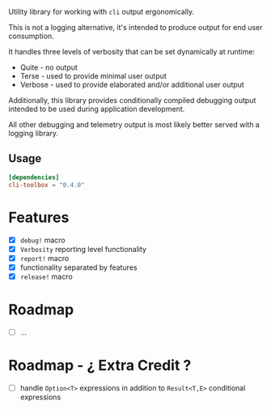 Utility library for working with ```cli``` output ergonomically.

This is not a logging alternative, it's intended to produce output for end user consumption.

It handles three levels of verbosity that can be set dynamically at runtime:

* Quite - no output
* Terse - used to provide minimal user output
* Verbose - used to provide elaborated and/or additional user output 

Additionally, this library provides conditionally compiled debugging output intended to be used during application development.

All other debugging and telemetry output is most likely better served with a logging library.

## Usage

```toml
[dependencies]
cli-toolbox = "0.4.0"
```

# Features
* [x] ```debug!``` macro
* [x] ```Verbosity``` reporting level functionality
* [x] ```report!``` macro
* [x] functionality separated by features
* [x] ```release!``` macro

# Roadmap

* [ ] ...

# Roadmap - ¿ Extra Credit ?
* [ ] handle ```Option<T>``` expressions in addition to ```Result<T,E>```
      conditional expressions

